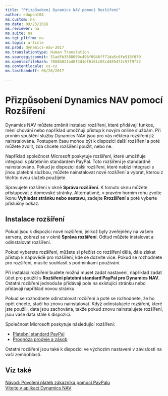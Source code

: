 ```yaml
---
title: "Přizpůsobení Dynamics NAV pomocí Rozšíření"
author: edupont04
ms.custom: na
ms.date: 09/23/2016
ms.reviewer: na
ms.suite: na
ms.tgt_pltfrm: na
ms.topic: article
ms.prod: dynamics-nav-2017
ms.translationtype: Human Translation
ms.sourcegitcommit: 51adfb3588099c496f0946ff71da5c6fe518f070
ms.openlocfilehash: 7088b821a48f3d1ef6161c03cd485472c97f9f22
ms.contentlocale: cs-cz
ms.lasthandoff: 06/26/2017

---
```


# <a name="customizing-dynamics-nav-using-extensions"></a>Přizpůsobení Dynamics NAV pomocí Rozšíření
Dynamics NAV můžete změnit instalací rozšíření, které přidávají funkce, mění chování nebo například umožňují přístup k novým online službám.
Při prvním spuštění služby Dynamics NAV jsou pro vás některá rozšíření již nainstalována. Postupem času mohou být k dispozici další rozšíření a poté můžete zvolit, zda chcete rozšíření použít, nebo ne.

Například společnost Microsoft poskytuje rozšíření, které umožňuje integraci s platebním standardem PayPal. Toto rozšíření je standardně nainstalováno.
Pokud je dispozici další rozšíření, které nabízí integraci s jinou platební službou, můžete nainstalovat nové rozšíření a vybrat, kterou z těchto dvou služeb použijete.  

Spravujete rozšíření v okně **Správa rozšíření**. K tomuto oknu můžete přistupovat z domovské stránky. Alternativně, v pravém horním rohu zvolte ikonu **Vyhledat stránku nebo sestavu**, zadejte **Rrozšíření** a poté vyberte příslušný odkaz.   

## <a name="installing-an-extension"></a>Instalace rozšíření
Pokud jsou k dispozici nové rozšíření, jelikož byly zveřejněny na vašem serveru, zobrazí se v okně **Správa rozšíření**. Odtud můžete instalovat a odinstalovat rozšíření.  

Pokud vyberete rozšíření, můžete si přečíst co rozšíření dělá, dále získat přístup k nápovědě pro rozšíření, kde se dozvíte více. Pokud se rozhodnete pro rozšíření, musíte souhlasit s podmínkami používání.  

Při instalaci rozšíření budete možná muset zadat nastavení, například zadat účet pro použití s **Rozšíření platební standard PayPal pro Dynamics NAV**.
Ostatní rozšíření jednoduše přidávají pole na existující stránku nebo přidávají například novou stránku.   

Pokud se rozhodnete odinstalovat rozšíření a poté se rozhodnete, že ho opět chcete, stačí ho znovu nainstalovat. Když odinstalujete rozšíření, které jste použili, data jsou zachována, takže pokud znovu nainstalujete rozšíření, jsou vaše data stále k dispozici.  

Společnost Microsoft poskytuje následující rozšíření:  
- [Platební standard PayPal](ui-extensions-paypal-payments-standard.md)  
- [Prognóza prodeje a zásob](ui-extensions-sales-forecast.md)  

Ostatní rozšíření jsou také k dispozici ve výchozím nastavení v závislosti na vaší zemi/oblasti.

## <a name="see-also"></a>Viz také  
[Návod: Povolení plateb zákazníka pomocí PayPalu](sales-how-enable-customer-payments-paypal.md)  
[Vítejte v aplikaci Dynamics NAV](across-get-started.md)  

